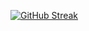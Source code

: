 [![GitHub Streak](http://github-readme-streak-stats.herokuapp.com?user=felbus&theme=dark&background=000000)](https://git.io/streak-stats)




